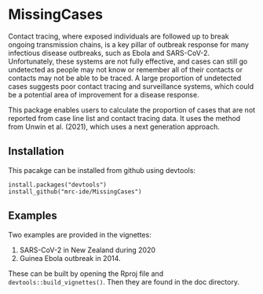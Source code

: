 # MissingCases
Contact tracing, where exposed individuals are followed up to break ongoing transmission chains, is a key pillar of outbreak response for many infectious disease outbreaks, such as Ebola and SARS-CoV-2. Unfortunately, these systems are not fully effective, and cases can still go undetected as people may not know or remember all of their contacts or contacts may not be able to be traced. A large proportion of undetected cases suggests poor contact tracing and surveillance systems, which could be a potential area of improvement for a disease response. 

This package enables users to calculate the proportion of cases that are not reported from case line list and contact tracing data. It uses the method from Unwin et al. (2021), which uses a next generation approach.


## Installation
This pacakge can be installed from github using devtools:

```
install.packages("devtools")
install_github("mrc-ide/MissingCases")
```

## Examples
Two examples are provided in the vignettes:
1) SARS-CoV-2 in New Zealand during 2020
2) Guinea Ebola outbreak in 2014.

These can be built by opening the Rproj file and ```devtools::build_vignettes()```.  Then they are found in the doc directory.
